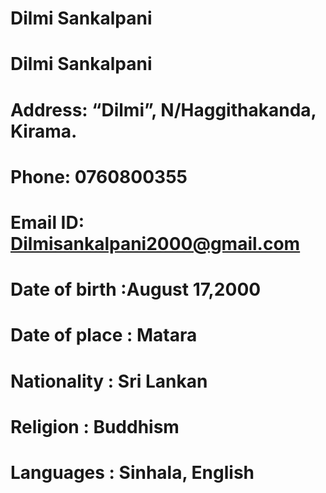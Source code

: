 # Dilmi Sankalpani
# Dilmi Sankalpani
# Address: “Dilmi”, N/Haggithakanda, Kirama.
# Phone: 0760800355 
# Email ID: Dilmisankalpani2000@gmail.com 
# Date of birth :August 17,2000
# Date of place : Matara 
# Nationality : Sri Lankan 
# Religion : Buddhism 
# Languages : Sinhala, English   
